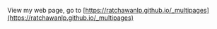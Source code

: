 View my web page, go to [https://ratchawanlp.github.io/_multipages](https://ratchawanlp.github.io/_multipages)
